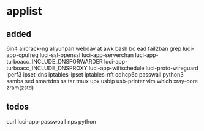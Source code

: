# applist
## added
6in4
aircrack-ng
aliyunpan webdav
at
awk
bash
bc
ead
fail2ban
grep
luci-app-cpufreq
luci-ssl-openssl
luci-app-serverchan
luci-app-turboacc_INCLUDE_DNSFORWARDER
luci-app-turboacc_INCLUDE_DNSPROXY
luci-app-wifischedule
luci-proto-wireguard
iperf3
ipset-dns
iptables-ipset
iptables-nft
odhcp6c
passwall
python3
samba
sed
smartdns
ss
tar
tmux
upx
usbip
usb-printer
vim
which
xray-core
zram(zstd)

## todos
curl
luci-app-passwoall
nps
python


